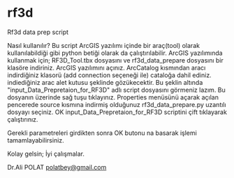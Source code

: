 # rf3d
Rf3d data prep script

Nasıl kullanılır?
Bu script ArcGIS yazılımı içinde bir araç(tool) olarak kullanılabildiği gibi python betiği olarak da çalıştırılabilir.
ArcGIS yazılımında kullanmak için;
RF3D_Tool.tbx dosyasını ve rf3d_data_prepare dosyasını bir klasöre indiriniz.
ArcGIS yazılımını açınız.
ArcCatalog kısmından aracı indirdiğiniz klasorü (add connection seçeneği ile) cataloğa dahil ediniz.
indiediğiniz arac alet kutusu şeklinde gözükecektir.
Bu şeklin altında "input_Data_Prepretaion_for_RF3D" adlı script dosyasını görmeniz lazım.
Bu dosyanın üzerinde sağ tuşu tıklayınız.
Properties menüsünü açarak açılan pencerede source kısmına indirmiş olduğunuz rf3d_data_prepare.py uzantılı dosyayı seçiniz.
OK
input_Data_Prepretaion_for_RF3D scriptini çift tıklayarak çalıştırınız.

Gerekli parametreleri girdikten sonra OK butonu na basarak işlemi tamamlayabilirsiniz.

Kolay gelsin; İyi çalışmalar.

Dr.Ali POLAT
polatbey@gmail.com



